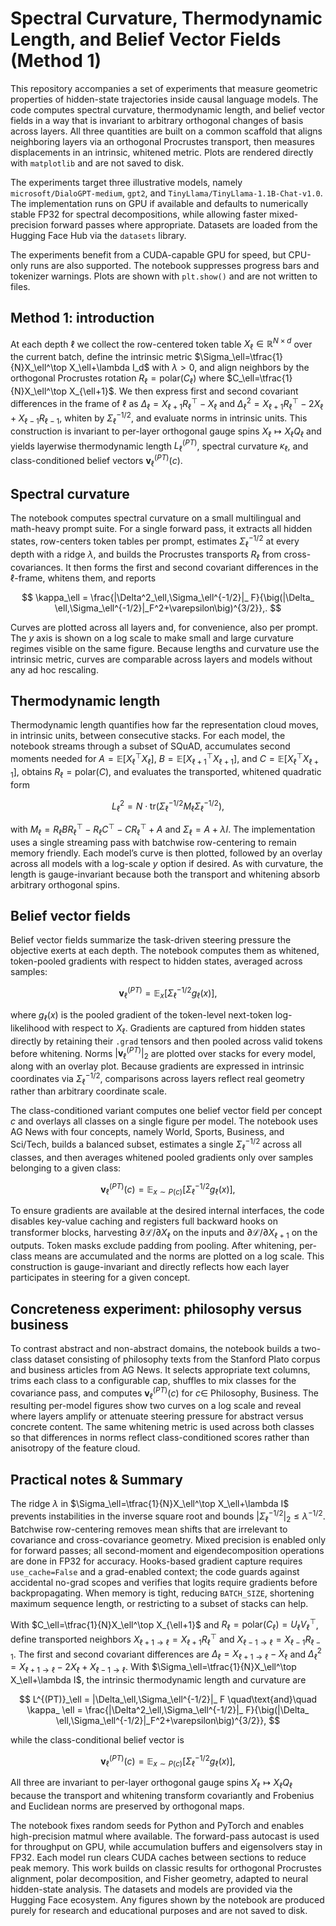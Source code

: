 # Spectral Curvature, Thermodynamic Length, and Belief Vector Fields (Method 1)

This repository accompanies a set of experiments that measure geometric properties of hidden-state trajectories inside causal language models. The code computes spectral curvature, thermodynamic length, and belief vector fields in a way that is invariant to arbitrary orthogonal changes of basis across layers. All three quantities are built on a common scaffold that aligns neighboring layers via an orthogonal Procrustes transport, then measures displacements in an intrinsic, whitened metric. Plots are rendered directly with `matplotlib` and are not saved to disk.

The experiments target three illustrative models, namely `microsoft/DialoGPT-medium`, `gpt2`, and `TinyLlama/TinyLlama-1.1B-Chat-v1.0`. The implementation runs on GPU if available and defaults to numerically stable FP32 for spectral decompositions, while allowing faster mixed-precision forward passes where appropriate. Datasets are loaded from the Hugging Face Hub via the `datasets` library.

The experiments benefit from a CUDA-capable GPU for speed, but CPU-only runs are also supported. The notebook suppresses progress bars and tokenizer warnings. Plots are shown with `plt.show()` and are not written to files.

## Method 1: introduction

At each depth $\ell$ we collect the row-centered token table $X_\ell\in\mathbb{R}^{N\times d}$ over the current batch, define the intrinsic metric $\Sigma_\ell=\tfrac{1}{N}X_\ell^\top X_\ell+\lambda I_d$ with $\lambda>0$, and align neighbors by the orthogonal Procrustes rotation $R_\ell=\mathrm{polar}(C_\ell)$ where $C_\ell=\tfrac{1}{N}X_\ell^\top X_{\ell+1}$. We then express first and second covariant differences in the frame of $\ell$ as $\Delta_\ell=X_{\ell+1}R_\ell^\top-X_\ell$ and $\Delta^2_\ell=X_{\ell+1}R_\ell^\top-2X_\ell+X_{\ell-1}R_{\ell-1}$, whiten by $\Sigma_\ell^{-1/2}$, and evaluate norms in intrinsic units. This construction is invariant to per-layer orthogonal gauge spins $X_\ell\mapsto X_\ell Q_\ell$ and yields layerwise thermodynamic length $L^{(PT)}_  \ell$, spectral curvature $\kappa_ \ell$, and class-conditioned belief vectors $\mathbf{v}^{(PT)}_\ell(c)$.

## Spectral curvature

The notebook computes spectral curvature on a small multilingual and math-heavy prompt suite. For a single forward pass, it extracts all hidden states, row-centers token tables per prompt, estimates $\Sigma_\ell^{-1/2}$ at every depth with a ridge $\lambda$, and builds the Procrustes transports $R_\ell$ from cross-covariances. It then forms the first and second covariant differences in the $\ell$-frame, whitens them, and reports

$$
\kappa_\ell = \frac{|\Delta^2_\ell,\Sigma_\ell^{-1/2}|_ F}{\big(|\Delta_ \ell,\Sigma_\ell^{-1/2}|_F^2+\varepsilon\big)^{3/2}},.
$$

Curves are plotted across all layers and, for convenience, also per prompt. The $y$ axis is shown on a log scale to make small and large curvature regimes visible on the same figure. Because lengths and curvature use the intrinsic metric, curves are comparable across layers and models without any ad hoc rescaling.

## Thermodynamic length

Thermodynamic length quantifies how far the representation cloud moves, in intrinsic units, between consecutive stacks. For each model, the notebook streams through a subset of SQuAD, accumulates second moments needed for $A=\mathbb{E}[X_\ell^\top X_\ell]$, $B=\mathbb{E}[X_{\ell+1}^\top X_{\ell+1}]$, and $C=\mathbb{E}[X_\ell^\top X_{\ell+1}]$, obtains $R_\ell=\mathrm{polar}(C)$, and evaluates the transported, whitened quadratic form

$$
L_\ell^2 = N\cdot \mathrm{tr}\left(\Sigma_\ell^{-1/2} M_\ell \Sigma_\ell^{-1/2}\right),
$$

with $M_\ell=R_\ell B R_\ell^\top - R_\ell C^\top - C R_\ell^\top + A$ and $\Sigma_\ell=A+\lambda I$. The implementation uses a single streaming pass with batchwise row-centering to remain memory friendly. Each model’s curve is then plotted, followed by an overlay across all models with a log-scale $y$ option if desired. As with curvature, the length is gauge-invariant because both the transport and whitening absorb arbitrary orthogonal spins.

## Belief vector fields 

Belief vector fields summarize the task-driven steering pressure the objective exerts at each depth. The notebook computes them as whitened, token-pooled gradients with respect to hidden states, averaged across samples:

$$
\mathbf{v}^{(PT)}_ \ell = \mathbb{E}_ x\big[\Sigma_ \ell^{-1/2} g_\ell(x) \big],
$$

where $g_\ell(x)$ is the pooled gradient of the token-level next-token log-likelihood with respect to $X_\ell$. Gradients are captured from hidden states directly by retaining their `.grad` tensors and then pooled across valid tokens before whitening. Norms $|\mathbf{v}^{(PT)}_ \ell|_ 2$ are plotted over stacks for every model, along with an overlay plot. Because gradients are expressed in intrinsic coordinates via $\Sigma_ \ell^{-1/2}$, comparisons across layers reflect real geometry rather than arbitrary coordinate scale.

The class-conditioned variant computes one belief vector field per concept $c$ and overlays all classes on a single figure per model. The notebook uses AG News with four concepts, namely World, Sports, Business, and Sci/Tech, builds a balanced subset, estimates a single $\Sigma_\ell^{-1/2}$ across all classes, and then averages whitened pooled gradients only over samples belonging to a given class:

$$
\mathbf{v}^{(PT)}_ \ell(c) = \mathbb{E}_ {x\sim P(c)} \big[\Sigma_\ell^{-1/2} g_\ell(x) \big],
$$

To ensure gradients are available at the desired internal interfaces, the code disables key-value caching and registers full backward hooks on transformer blocks, harvesting $\partial\mathcal{L}/\partial X_\ell$ on the inputs and $\partial\mathcal{L}/\partial X_{\ell+1}$ on the outputs. Token masks exclude padding from pooling. After whitening, per-class means are accumulated and the norms are plotted on a log scale. This construction is gauge-invariant and directly reflects how each layer participates in steering for a given concept.

## Concreteness experiment: philosophy versus business

To contrast abstract and non-abstract domains, the notebook builds a two-class dataset consisting of philosophy texts from the Stanford Plato corpus and business articles from AG News. It selects appropriate text columns, trims each class to a configurable cap, shuffles to mix classes for the covariance pass, and computes $\mathbf{v}^{(PT)}_\ell(c)$ for $c\in$ Philosophy, Business. The resulting per-model figures show two curves on a log scale and reveal where layers amplify or attenuate steering pressure for abstract versus concrete content. The same whitening metric is used across both classes so that differences in norms reflect class-conditioned scores rather than anisotropy of the feature cloud.

## Practical notes & Summary

The ridge $\lambda$ in $\Sigma_\ell=\tfrac{1}{N}X_\ell^\top X_\ell+\lambda I$ prevents instabilities in the inverse square root and bounds $|\Sigma_\ell^{-1/2}|_2\le \lambda^{-1/2}$. Batchwise row-centering removes mean shifts that are irrelevant to covariance and cross-covariance geometry. Mixed precision is enabled only for forward passes; all second-moment and eigendecomposition operations are done in FP32 for accuracy. Hooks-based gradient capture requires `use_cache=False` and a grad-enabled context; the code guards against accidental no-grad scopes and verifies that logits require gradients before backpropagating. When memory is tight, reducing `BATCH_SIZE`, shortening maximum sequence length, or restricting to a subset of stacks can help.

With $C_\ell=\tfrac{1}{N}X_\ell^\top X_{\ell+1}$ and $R_\ell=\mathrm{polar}(C_\ell)=U_\ell V_\ell^\top$, define transported neighbors $X_{\ell+1\to \ell}=X_{\ell+1}R_\ell^\top$ and $X_{\ell-1\to \ell}=X_{\ell-1}R_{\ell-1}$. The first and second covariant differences are $\Delta_\ell=X_{\ell+1\to \ell}-X_\ell$ and $\Delta^2_\ell=X_{\ell+1\to \ell}-2X_\ell+X_{\ell-1\to \ell}$. With $\Sigma_\ell=\tfrac{1}{N}X_\ell^\top X_\ell+\lambda I$, the intrinsic thermodynamic length and curvature are

$$
L^{(PT)}_\ell = |\Delta_\ell,\Sigma_\ell^{-1/2}|_ F
\quad\text{and}\quad
\kappa_ \ell = \frac{|\Delta^2_\ell,\Sigma_\ell^{-1/2}|_ F}{\big(|\Delta_  \ell,\Sigma_\ell^{-1/2}|_F^2+\varepsilon\big)^{3/2}},
$$

while the class-conditional belief vector is

$$
\mathbf{v}^{(PT)}_ \ell(c) = \mathbb{E}_{x\sim P(c)}\big[\Sigma_\ell^{-1/2}g_\ell(x)\big],
$$

All three are invariant to per-layer orthogonal gauge spins $X_\ell\mapsto X_\ell Q_\ell$ because the transport and whitening transform covariantly and Frobenius and Euclidean norms are preserved by orthogonal maps.

The notebook fixes random seeds for Python and PyTorch and enables high-precision matmul where available. The forward-pass autocast is used for throughput on GPU, while accumulation buffers and eigensolvers stay in FP32. Each model run clears CUDA caches between sections to reduce peak memory. This work builds on classic results for orthogonal Procrustes alignment, polar decomposition, and Fisher geometry, adapted to neural hidden-state analysis. The datasets and models are provided via the Hugging Face ecosystem. Any figures shown by the notebook are produced purely for research and educational purposes and are not saved to disk.
